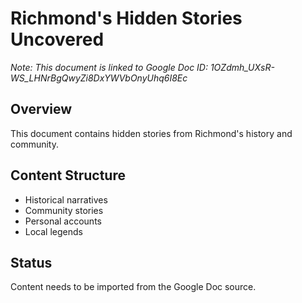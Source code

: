 # Richmond's Hidden Stories Uncovered

*Note: This document is linked to Google Doc ID: 1OZdmh_UXsR-WS_LHNrBgQwyZi8DxYWVbOnyUhq6I8Ec*

## Overview
This document contains hidden stories from Richmond's history and community.

## Content Structure
- Historical narratives
- Community stories
- Personal accounts
- Local legends

## Status
Content needs to be imported from the Google Doc source.